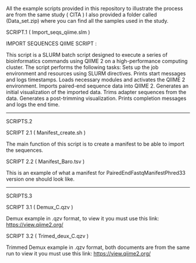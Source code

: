 All the example scripts provided in this repository to illustrate the process are from the same study ( CITA ) 
I also provided a folder called (Data_set.zip) where you can find all the samples used in the study. 

SCRIPT.1 ( Import_seqs_qiime.slm ) 

IMPORT SEQUENCES QIIME SCRIPT : 

This script is a SLURM batch script designed to execute a series of bioinformatics commands using QIIME 2 on a high-performance computing cluster.
The script performs the following tasks:
Sets up the job environment and resources using SLURM directives.
Prints start messages and logs timestamps.
Loads necessary modules and activates the QIIME 2 environment.
Imports paired-end sequence data into QIIME 2.
Generates an initial visualization of the imported data.
Trims adapter sequences from the data.
Generates a post-trimming visualization.
Prints completion messages and logs the end time.

------------------------------------------------------------------------------------------------------------------------------------------------------------
SCRIPTS.2

SCRIPT 2.1 ( Manifest_create.sh )

The main function of this script is to create a manifest to be able to import the sequences. 

SCRIPT 2.2 ( Manifest_Baro.tsv ) 

This is an example of what a manifest for PairedEndFastqManifestPhred33 version one should look like. 

------------------------------------------------------------------------------------------------------------------------------------------------------------

SCRIPTS.3 

SCRIPT 3.1 ( Demux_C.qzv )

Demux example in .qzv format, to view it you must use this link: https://view.qiime2.org/

SCRIPT 3.2 ( Trimed_deux_C.qzv ) 

Trimmed Demux example in .qzv format, both documents are from the same run to view it you must use this link: https://view.qiime2.org/

